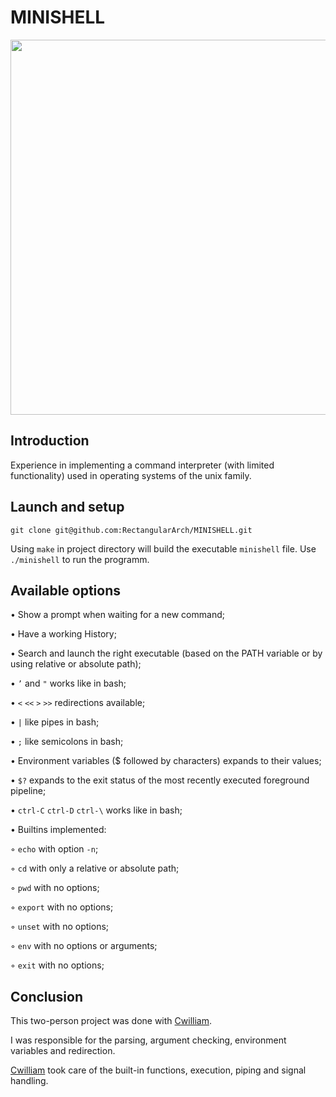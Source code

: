 # MINISHELL

<!-- ![Alt Text](https://github.com/RectangularArch/Image-storage/blob/master/minishell/ezgif.com-gif-maker%20(1).gif) -->

<p align="center">
  <img width="800" height="600" src="https://github.com/RectangularArch/Image-storage/blob/master/minishell/ezgif.com-gif-maker%20(1).gif">
</p>

## Introduction
Experience in implementing a command interpreter (with limited functionality) used in operating systems of the unix family.

## Launch and setup

```
git clone git@github.com:RectangularArch/MINISHELL.git
```

Using `make` in project directory will build the executable `minishell` file. Use `./minishell` to run the programm.

## Available options

• Show a prompt when waiting for a new command;

• Have a working History;

• Search and launch the right executable (based on the PATH variable or by using relative or absolute path);

• `’` and `"` works like in bash;

• `<` `<<` `>` `>>` redirections available;

• `|` like pipes in bash;

• `;` like semicolons in bash;

• Environment variables ($ followed by characters) expands to their values;

• `$?` expands to the exit status of the most recently executed foreground pipeline;

• `ctrl-C` `ctrl-D` `ctrl-\` works like in bash;


• Builtins implemented:

  ◦ `echo` with option `-n`;

  ◦ `cd` with only a relative or absolute path;

  ◦ `pwd` with no options;

  ◦ `export` with no options;

  ◦ `unset` with no options;

  ◦ `env` with no options or arguments;

  ◦ `exit` with no options;

## Conclusion

This two-person project was done with [Cwilliam](https://github.com/SailorWilliam).

I was responsible for the parsing, argument checking, environment variables and redirection.

[Cwilliam](https://github.com/SailorWilliam) took care of the built-in functions, execution, piping and signal handling.
